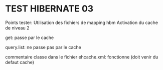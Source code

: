 # TEST HIBERNATE 03
Points tester:
Utilisation des fichiers de mapping hbm
Activation du cache de niveau 2

get: passe par le cache

query.list: ne passe pas par le cache

commentaire classe dans le fichier ehcache.xml: fonctionne (doit venir du defaut cache)

